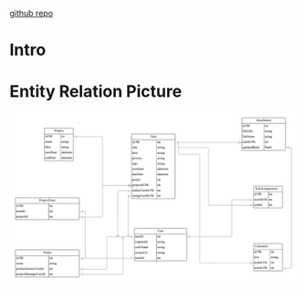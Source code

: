 [github repo](https://github.com/lengdaxia/project-management)

# Intro

# Entity Relation Picture

![ERD](./res/Jira-schema-v2.png)
